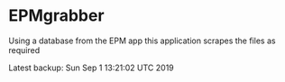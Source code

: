 # EPMgrabber
Using a database from the EPM app this application scrapes the files as required


Latest backup: Sun Sep 1 13:21:02 UTC 2019
